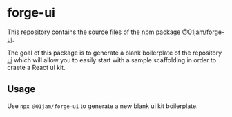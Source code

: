 # forge-ui

This repository contains the source files of the npm package [@01jam/forge-ui](https://www.npmjs.com/package/@01jam/forge-ui).

The goal of this package is to generate a blank boilerplate of the repository [ui](https://github.com/01jam/ui) which will allow you to easily start with a sample scaffolding in order to craete a React ui kit.

## Usage

Use `npx @01jam/forge-ui` to generate a new blank ui kit boilerplate.
